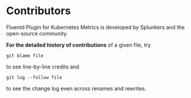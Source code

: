 # Contributors

Fluentd Plugin for Kubernetes Metrics is developed by Splunkers and the open-source community.

**For the detailed history of contributions** of a given file, try

    git blame file

to see line-by-line credits and

    git log --follow file

to see the change log even across renames and rewrites.
